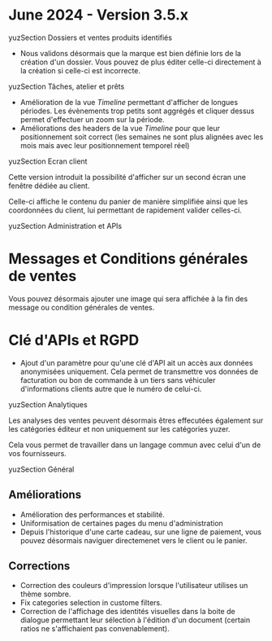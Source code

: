# June 2024 - Version 3.5.x

yuzSection Dossiers et ventes produits identifiés

- Nous validons désormais que la marque est bien définie lors de la création d'un dossier. Vous pouvez de plus éditer celle-ci directement à la création si celle-ci est incorrecte.

yuzSection Tâches, atelier et prêts

- Amélioration de la vue _Timeline_ permettant d'afficher de longues périodes. Les évènements trop petits sont aggrégés et cliquer dessus permet d'effectuer un zoom sur la période.
- Améliorations des headers de la vue _Timeline_ pour que leur positionnement soit correct (les semaines ne sont plus alignées avec les mois mais avec leur positionnement temporel réel)

yuzSection Ecran client

Cette version introduit la possibilité d'afficher sur un second écran une fenêtre dédiée au client.

Celle-ci affiche le contenu du panier de manière simplifiée ainsi que les coordonnées du client, lui permettant de rapidement valider celles-ci.

yuzSection Administration et APIs

# Messages et Conditions générales de ventes

Vous pouvez désormais ajouter une image qui sera affichée à la fin des message ou condition générales de ventes.

# Clé d'APIs et RGPD

- Ajout d'un paramètre pour qu'une clé d'API ait un accès aux données anonymisées uniquement. Cela permet de transmettre vos données de facturation ou bon de commande à un tiers sans véhiculer d'informations clients autre que le numéro de celui-ci.

yuzSection Analytiques

Les analyses des ventes peuvent désormais êtres effecutées également sur les catégories éditeur et non uniquement sur les catégories yuzer.

Cela vous permet de travailler dans un langage commun avec celui d'un de vos fournisseurs.

yuzSection Général

## Améliorations

- Amélioration des performances et stabilité.
- Uniformisation de certaines pages du menu d'administration
- Depuis l'historique d'une carte cadeau, sur une ligne de paiement, vous pouvez désormais naviguer directemenet vers le client ou le panier.

## Corrections

- Correction des couleurs d'impression lorsque l'utilisateur utilises un thème sombre.
- Fix categories selection in custome filters.
- Correction de l'affichage des identités visuelles dans la boite de dialogue permettant leur sélection à l'édition d'un document (certain ratios ne s'affichaient pas convenablement).
